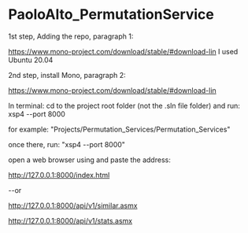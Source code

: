 # PaoloAlto_PermutationService

1st step, Adding the repo, paragraph 1:

https://www.mono-project.com/download/stable/#download-lin
I used Ubuntu 20.04

2nd step, install Mono, paragraph 2:

https://www.mono-project.com/download/stable/#download-lin


In terminal: cd to the project root folder (not the .sln file folder) and run:
xsp4 --port 8000


for example: "Projects/Permutation_Services/Permutation_Services"


once there, run: "xsp4 --port 8000"



open a web browser using and paste the address: 

http://127.0.0.1:8000/index.html

--or

http://127.0.0.1:8000/api/v1/similar.asmx

http://127.0.0.1:8000/api/v1/stats.asmx
